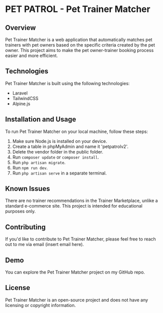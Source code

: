 # PET PATROL - Pet Trainer Matcher

## Overview

Pet Trainer Matcher is a web application that automatically matches pet trainers with pet owners based on the specific criteria created by the pet owner. This project aims to make the pet owner-trainer booking process easier and more efficient.

## Technologies

Pet Trainer Matcher is built using the following technologies:

- Laravel
- TailwindCSS
- Alpine.js

## Installation and Usage

To run Pet Trainer Matcher on your local machine, follow these steps:

1. Make sure Node.js is installed on your device.
2. Create a table in phpMyAdmin and name it 'petpatrolv2'.
3. Delete the vendor folder in the public folder.
4. Run `composer update` or `composer install`.
5. Run `php artisan migrate`.
6. Run `npm run dev`. 
7. Run `php artisan serve` in a separate terminal.

## Known Issues

There are no trainer recommendations in the Trainer Marketplace, unlike a standard e-commerce site. This project is intended for educational purposes only.

## Contributing

If you'd like to contribute to Pet Trainer Matcher, please feel free to reach out to me via email (insert email here).

## Demo

You can explore the Pet Trainer Matcher project on my GitHub repo.

## License

Pet Trainer Matcher is an open-source project and does not have any licensing or copyright information.
